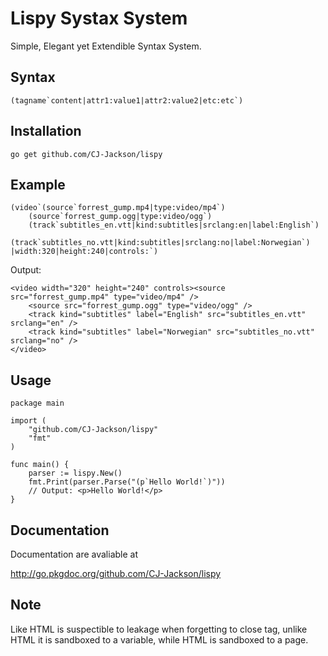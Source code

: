 # Lispy Systax System

Simple, Elegant yet Extendible Syntax System.

## Syntax ##

	(tagname`content|attr1:value1|attr2:value2|etc:etc`)

## Installation ##

	go get github.com/CJ-Jackson/lispy
	
## Example ##

	(video`(source`forrest_gump.mp4|type:video/mp4`)
		(source`forrest_gump.ogg|type:video/ogg`)
		(track`subtitles_en.vtt|kind:subtitles|srclang:en|label:English`)
		(track`subtitles_no.vtt|kind:subtitles|srclang:no|label:Norwegian`)
	|width:320|height:240|controls:`)

Output:

	<video width="320" height="240" controls><source src="forrest_gump.mp4" type="video/mp4" />
		<source src="forrest_gump.ogg" type="video/ogg" />
		<track kind="subtitles" label="English" src="subtitles_en.vtt" srclang="en" />
		<track kind="subtitles" label="Norwegian" src="subtitles_no.vtt" srclang="no" />
	</video>

## Usage ##

	package main

	import (
		"github.com/CJ-Jackson/lispy"
		"fmt"
	)

	func main() {
		parser := lispy.New()
		fmt.Print(parser.Parse("(p`Hello World!`)"))
		// Output: <p>Hello World!</p>
	}

## Documentation ##

Documentation are avaliable at

http://go.pkgdoc.org/github.com/CJ-Jackson/lispy

## Note ##

Like HTML is suspectible to leakage when forgetting to close tag, unlike HTML it is sandboxed to a variable, while HTML is sandboxed to a page.  